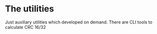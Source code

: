 # The utilities

Just auxiliary utilities which developed on demand. There are CLI tools to calculate CRC 16/32
